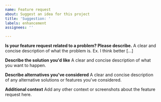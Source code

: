 ```yaml
---
name: Feature request
about: Suggest an idea for this project
title: 'Suggestion: '
labels: enhancement
assignees: ''

---
```


**Is your feature request related to a problem? Please describe.**
A clear and concise description of what the problem is. Ex. I think better [...]

**Describe the solution you'd like**
A clear and concise description of what you want to happen.

**Describe alternatives you've considered**
A clear and concise description of any alternative solutions or features you've considered.

**Additional context**
Add any other context or screenshots about the feature request here.

